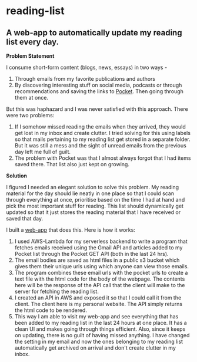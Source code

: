 # reading-list
A web-app to automatically update my reading list every day.
-----
**Problem Statement**

I consume short-form content (blogs, news, essays) in two ways -

1. Through emails from my favorite publications and authors
2. By discovering interesting stuff on social media, podcasts or through recommendations and saving the links to [Pocket](https://getpocket.com/). Then going through them at once.

But this was haphazard and I was never satisfied with this approach. There were two problems:

1. If I somehow missed reading the emails when they arrived, they would get lost in my inbox and create clutter. I tried solving for this using labels so that mails pertaining to my reading list get stored in a separate folder. But it was still a mess and the sight of unread emails from the previous day left me full of guilt.
2. The problem with Pocket was that I almost always forgot that I had items saved there. That list also just kept on growing.

**Solution**

I figured I needed an elegant solution to solve this problem. My reading material for the day should lie neatly in one place so that I could scan through everything at once, prioritise based on the time I had at hand and pick the most important stuff for reading. This list should dynamically get updated so that it just stores the reading material that I have received or saved that day.

I built a [web-app](https://www.rakshitranjan.com/reader.html) that does this. Here is how it works:

1. I used AWS-Lambda for my serverless backend to write a program that fetches emails received using the Gmail API and articles added to my Pocket list through the Pocket GET API (both in the last 24 hrs). 
2. The email bodies are saved as html files in a public s3 bucket which gives them their unique urls using which anyone can view those emails.
3. The program combines these email urls with the pocket urls to create a text file with the html code for the body of the webpage. The contents here will be the response of the API call that the client will make to the server for fetching the reading list.
4. I created an API in AWS and exposed it so that I could call it from the client. The client here is my personal website. The API simply returns the html code to be rendered.
5. This way I am able to visit my web-app and see everything that has been added to my reading list in the last 24 hours at one place. It has a clean UI and makes going through things efficient. Also, since it keeps on updating, there is no guilt of having missed anything. I have changed the setting in my email and now the ones belonging to my reading list automatically get archived on arrival and don't create clutter in my inbox.
